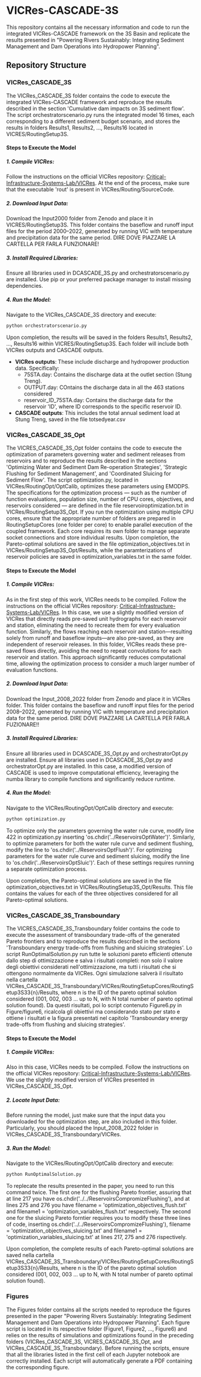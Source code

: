 # VICRes-CASCADE-3S
This repository contains all the necessary information and code to run the integrated VICRes-CASCADE framework on the 3S Basin and replicate the results presented in "Powering Rivers Sustainably: Integrating Sediment Management and Dam Operations into Hydropower Planning".
## Repository Structure
### VICRes_CASCADE_3S
The VICRes_CASCADE_3S folder contains the code to execute the integrated VICRes-CASCADE framework and reproduce the results described in the section 'Cumulative dam impacts on 3S sediment flow'.
The script orchestratorscenario.py runs the integrated model 16 times, each corresponding to a different sediment budget scenario, and stores the results in folders Results1, Results2, ..., Results16 located in VICRES/RoutingSetup3S.
#### Steps to Execute the Model
##### 1. Compile VICRes:
Follow the instructions on the official VICRes repository: [Critical-Infrastructure-Systems-Lab/VICRes](https://github.com/Critical-Infrastructure-Systems-Lab/VICRes).
At the end of the process, make sure that the executable 'rout' is present in VICRes/Routing/SourceCode.
##### 2. Download Input Data:
Download the Input2000 folder from Zenodo and place it in VICRES/RoutingSetup3S. This folder contains the baseflow and runoff input files for the period 2000–2022, generated by running VIC with temperature and precipitation data for the same period. DIRE DOVE PIAZZARE LA CARTELLA PER FARLA FUNZIONARE!
##### 3. Install Required Libraries:
Ensure all libraries used in DCASCADE_3S.py and orchestratorscenario.py are installed. Use pip or your preferred package manager to install missing dependencies.
##### 4. Run the Model:
Navigate to the VICRes_CASCADE_3S directory and execute:
```bash
python orchestratorscenario.py
```
Upon completion, the results will be saved in the folders Results1, Results2, ..., Results16 within VICRES/RoutingSetup3S. Each folder will include both VICRes outputs and CASCADE outputs.
- **VICRes outputs**: These include discharge and hydropower production data. Specifically:
  - 75STA.day: Contains the discharge data at the outlet section (Stung Treng).
  - OUTPUT.day: COntains the discharge data in all the 463 stations considered
  - reservoir_ID_75STA.day: Contains the discharge data for the reservoir 'ID', where ID corresponds to the specific reservoir ID.
- **CASCADE outputs**: This includes the total annual sediment load at Stung Treng, saved in the file totsedyear.csv
### VICRes_CASCADE_3S_Opt
The VICRES_CASCADE_3S_Opt folder contains the code to execute the optimization of parameters governing water and sediment releases from reservoirs and to reproduce the results described in the sections 'Optimizing Water and Sediment Dam Re-operation Strategies', 'Strategic Flushing for Sediment Management', and 'Coordinated Sluicing for Sediment Flow'.
The script optimization.py, located in VICRes/RoutingOpt/OptCalib, optimizes these parameters using EMODPS. The specifications for the optimization process — such as the number of function evaluations, population size, number of CPU cores, objectives, and reservoirs considered — are defined in the file reservoiroptimization.txt in VICRes/RoutingSetup3S_Opt.
If you run the optimization using multiple CPU cores, ensure that the appropriate number of folders are prepared in RoutingSetupCores (one folder per core) to enable parallel execution of the coupled framework. Each core requires its own folder to manage separate socket connections and store individual results.
Upon completion, the Pareto-optimal solutions are saved in the file optimization_objectives.txt in VICRes/RoutingSetup3S_Opt/Results, while the paramterizations of reservoir policies are saved in optimization_variables.txt in the same folder.
#### Steps to Execute the Model
##### 1. Compile VICRes:
As in the first step of this work, VICRes needs to be compiled. Follow the instructions on the official VICRes repository: [Critical-Infrastructure-Systems-Lab/VICRes](https://github.com/Critical-Infrastructure-Systems-Lab/VICRes). In this case, we use a slightly modified version of VICRes that directly reads pre-saved unit hydrographs for each reservoir and station, eliminating the need to recreate them for every evaluation function. Similarly, the flows reaching each reservoir and station—resulting solely from runoff and baseflow inputs—are also pre-saved, as they are independent of reservoir releases. In this folder, VICRes reads these pre-saved flows directly, avoiding the need to repeat convolutions for each reservoir and station. This approach significantly reduces computational time, allowing the optimization process to consider a much larger number of evaluation functions.
##### 2. Download Input Data:
Download the Input_2008_2022 folder from Zenodo and place it in VICRes folder. This folder contains the baseflow and runoff input files for the period 2008–2022, generated by running VIC with temperature and precipitation data for the same period. DIRE DOVE PIAZZARE LA CARTELLA PER FARLA FUZIONARE!!
##### 3. Install Required Libraries:
Ensure all libraries used in DCASCADE_3S_Opt.py and orchestratorOpt.py are installed. Ensure all libraries used in DCASCADE_3S_Opt.py and orchestratorOpt.py are installed. In this case, a modified version of CASCADE is used to improve computational efficiency, leveraging the numba library to compile functions and significantly reduce runtime.
##### 4. Run the Model:
Navigate to the VICRes/RoutingOpt/OptCalib directory and execute:
```bash
python optimization.py
```
To optimize only the parameters governing the water rule curve, modify line 422 in optimization.py inserting 'os.chdir('../ReservoirsOptWater')'.
Similarly, to optimize parameters for both the water rule curve and sediment flushing, modify the line to 'os.chdir('../ReservoirsOptFlush')'.
For optimizing parameters for the water rule curve and sediment sluicing, modify the line to 'os.chdir('../ReservoirsOptSluic')'.
Each of these settings requires running a separate optimization process.

Upon completion, the Pareto-optimal solutions are saved in the file optimization_objectives.txt in VICRes/RoutingSetup3S_Opt/Results. This file contains the values for each of the three objectives considered for all Pareto-optimal solutions.

### VICRes_CASCADE_3S_Transboundary
The VICRES_CASCADE_3S_Transboundary folder contains the code to execute the assessment of transboundary trade-offs of the generated Pareto frontiers and to reproduce the results described in the sections 'Transboundary energy trade-offs from flushing and sluicing strategies'.
Lo script RunOptimalSolution.py run tutte le soluzioni pareto efficienti ottenute dallo step di ottimizzazione e salva i risultati completi: non solo il valore degli obiettivi considerati nell'ottimizzazione, ma tutti i risultati che si ottengono normalmente da VICRes. Ogni simulazione salverà il risultato nella cartella VICRes_CASCADE_3S_Transboundary/VICRes/RoutingSetupCores/RoutingSetup3S33{n}/Results, where n is the ID of the pareto optimal solution considered (001, 002, 003 ... up to N, with N total number of pareto optimal solution found).
Da questi risultati, poi lo script contenuto Figure6.py in Figure/figure6, ricalcola gli obiettivi ma considerando stato per stato e ottiene i risultati e la figura presentati nel capitolo 'Transboundary energy trade-offs from flushing and sluicing strategies'.
#### Steps to Execute the Model
##### 1. Compile VICRes:
Also in this case, VICRes needs to be compiled. Follow the instructions on the official VICRes repository: [Critical-Infrastructure-Systems-Lab/VICRes](https://github.com/Critical-Infrastructure-Systems-Lab/VICRes). We use the slightly modified version of VICRes presented in VICRes_CASCADE_3S_Opt. 
##### 2. Locate Input Data:
Before running the model, just make sure that the input data you downloaded for the optimization step, are also included in this folder. Particularly, you should placed the Input_2008_2022 folder in VICRes_CASCADE_3S_Transboundary/VICRes.
##### 3. Run the Model:
Navigate to the VICRes/RoutingOpt/OptCalib directory and execute:
```bash
python RunOptimalSolution.py
```
To replecate the results presented in the paper, you need to run this command twice. The first one for the flushing Pareto frontier, assuring that at line 217 you have os.chdir('../../ReservoirsCompromizeFlushing'), and at lines 275 and 276 you have filename = 'optimization_objectives_flush.txt' and filename1 = 'optimization_variables_flush.txt' respectively.
The second one for the sluicing Pareto forntier requires you to modify these three lines of code, inserting os.chdir('../../ReservoirsCompromizeFlushing'), filename = 'optimization_objectives_sluicing.txt' and filename1 = 'optimization_variables_sluicing.txt' at lines 217, 275 and 276 rispectively.

Upon completion, the complete results of each Pareto-optimal solutions are saved nella cartella VICRes_CASCADE_3S_Transboundary/VICRes/RoutingSetupCores/RoutingSetup3S33{n}/Results, where n is the ID of the pareto optimal solution considered (001, 002, 003 ... up to N, with N total number of pareto optimal solution found).

### Figures
The Figures folder contains all the scripts needed to reproduce the figures presented in the paper "Powering Rivers Sustainably: Integrating Sediment Management and Dam Operations into Hydropower Planning". Each figure script is located in its respective folder (Figure1, Figure2, ..., Figure6) and relies on the results of simulations and optimizations found in the preceding folders (VICRes_CASCADE_3S, VICRES_CASCADE_3S_Opt, and VICRes_CASCADE_3S_Transboundary).
Before running the scripts, ensure that all the libraries listed in the first cell of each Jupyter notebook are correctly installed. Each script will automatically generate a PDF containing the corresponding figure.
